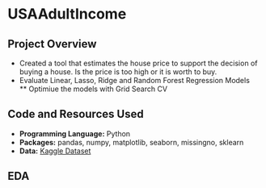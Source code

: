 # USAAdultIncome

## Project Overview
* Created a tool that estimates the house price to support the decision of buying a house. Is the price is too high or it is worth to buy.
* Evaluate Linear, Lasso, Ridge and Random Forest Regression Models </br>
** Optimiue the models with Grid Search CV

## Code and Resources Used
* **Programming Language:** Python
* **Packages:** pandas, numpy, matplotlib, seaborn, missingno, sklearn
* **Data:** [Kaggle Dataset](https://www.kaggle.com/datasets/johnolafenwa/us-census-data)

## EDA
